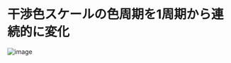 # 干渉色スケールの色周期を1周期から連続的に変化
![image](https://user-images.githubusercontent.com/52544918/147495406-fe92cad6-6f12-4fc1-9a94-e9db017b2518.png)
